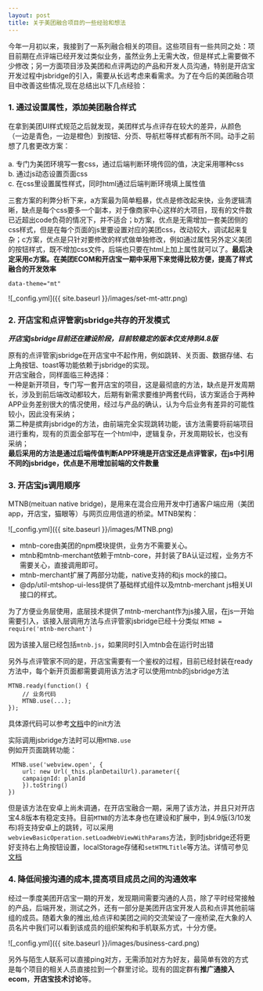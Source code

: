 ```yaml
---
layout: post
title: 关于美团融合项目的一些经验和想法
---
```


今年一月初以来，我接到了一系列融合相关的项目。这些项目有一些共同之处：项目前期在点评端已经开发过类似业务，虽然业务上无需大改，但是样式上需要做不少修改；另一方面项目涉及美团和点评两边的产品和开发人员沟通，特别是开店宝开发过程中jsbridge的引入，需要从长远考虑来看需求。为了在今后的美团融合项目中改善这些情况,现在总结出以下几点经验：

### 1. 通过设置属性，添加美团融合样式


在拿到美团UI样式规范之后就发现，美团样式与点评存在较大的差异，从颜色（一边是青色，一边是橙色）到按钮、分页、导航栏等样式都有所不同。动手之前想了几套更改方案：<br />
<br />
a. 专门为美团环境写一套css，通过后端判断环境传回的值，决定采用哪种css<br />
b. 通过js动态设置页面css<br />
c. 在css里设置属性样式，同时html通过后端判断环境填上属性值<br />

三套方案的利弊分析下来，a方案最为简单粗暴，优点是修改起来快，业务逻辑清晰，缺点是每个css要多一个副本，对于像商家中心这样的大项目，现有的文件数已近超出code负荷的情况下，并不适合；b方案，优点是无需增加一套美团侧的css样式，但是在每个页面的js里要设置对应的美团css，改动较大，调试起来复杂；c方案，优点是只针对要修改的样式做单独修改，例如通过属性另外定义美团的按钮样式，既不增加css文件，后端也只要在html上加上属性就可以了。**最后决定采用c方案。在美团ECOM和开店宝一期中采用下来觉得比较方便，提高了样式融合的开发效率**


`data-theme="mt"`

![_config.yml]({{ site.baseurl }}/images/set-mt-attr.png)

### 2. 开店宝和点评管家jsbridge共存的开发模式


***开店宝jsbridge目前还在建设阶段，目前较稳定的版本仅支持到4.8版***

原有的点评管家jsbridge在开店宝中不起作用，例如跳转、关页面、数据存储、右上角按钮、toast等功能依赖于jsbridge的实现。<br />开店宝融合，同样面临三种选择：<br />
一种是新开项目，专门写一套开店宝的项目，这是最彻底的方法，缺点是开发周期长，涉及到前后端改动都较大，后期有新需求要维护两套代码，该方案适合于两种APP业务差别很大的情况使用，经过与产品的确认，认为今后业务有差异的可能性较小，因此没有采纳；<br />
第二种是摈弃jsbridge的方法，由前端完全实现跳转功能，该方法需要将前端项目进行重构，现有的页面全部写在一个html中，逻辑复杂，开发周期较长，也没有采纳；<br />
**最后采用的方法是通过后端传值判断APP环境是开店宝还是点评管家，在js中引用不同的jsbridge，优点是不用增加前端的文件数量**


### 3. 开店宝js调用顺序

MTNB(meituan native bridge)，是用来在混合应用开发中打通客户端应用（美团app，开店宝，猫眼等）与网页应用信道的桥梁。MTNB架构：

![_config.yml]({{ site.baseurl }}/images/MTNB.png)

* mtnb-core由美团的npm模块提供，业务方不需要关心。
* mtnb和mtnb-merchant依赖于mtnb-core，并封装了BA认证过程，业务方不需要关心，直接调用即可。
* mtnb-merchant扩展了两部分功能，native支持的和js mock的接口。
* @dp/util-mtshop-ui-less提供了基础样式组件以及mtnb-merchant js相关UI接口的样式。

为了方便业务层使用，底层技术提供了mtnb-merchant作为js接入层，在js一开始需要引入，该接入层调用方法与点评管家jsbridge已经十分类似
`MTNB = require('mtnb-merchant')`

因为该接入层已经包括`mtnb.js`，如果同时引入mtnb会在运行时出错

另外与点评管家不同的是，开店宝需要有一个鉴权的过程，目前已经封装在ready方法中，每个新开页面都需要调用该方法才可以使用mtnb的jsbridge方法

```
MTNB.ready(function() {
    // 业务代码
    MTNB.use(...);
});
```
具体源代码可以参考[文档](http://wiki.sankuai.com/pages/viewpage.action?pageId=219950110)中的init方法

实际调用jsbridge方法时可以用`MTNB.use`<br />
例如开页面跳转功能：

```
 MTNB.use('webview.open', {
 	url: new Url(_this.planDetailUrl).parameter({
    campaignId: planId
 	}).toString()
})
```

但是该方法在安卓上尚未调通，在开店宝融合一期，采用了该方法，并且只对开店宝4.8版本有稳定支持。目前`MTNB`的方法本身也在建设和扩展中，到4.9版(3/10发布)将支持安卓上的跳转，可以采用
`webviewBasicOperation.setLoadWebViewWithParams`方法，到时jsbridge还将更好支持右上角按钮设置，localStorage存储和`setHTMLTitle`等方法。详情可参见[文档](http://wiki.sankuai.com/pages/viewpage.action?pageId=413045245)


### 4. 降低间接沟通的成本,提高项目成员之间的沟通效率
经过一季度美团开店宝一期的开发，发现期间需要沟通的人员，除了平时经常接触的产品，后端开发，测试之外，还有一部分是美团开店宝开发人员和点评其他前端组的成员。随着大象的推出,给点评和美团之间的交流架设了一座桥梁,在大象的人员名片中我们可以看到该成员的组织架构和手机联系方式，十分方便。

   ![_config.yml]({{ site.baseurl }}/images/business-card.png)

另外与陌生人联系可以直接ping对方，无需添加对方为好友，最简单有效的方式是每个项目的相关人员直接拉到一个群里讨论。现有的固定群有**推广通接入ecom**，**开店宝技术讨论**等。
